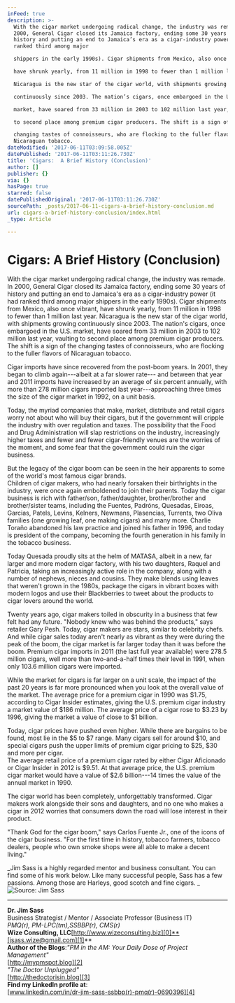 ```yaml
---
inFeed: true
description: >-
  With the cigar market undergoing radical change, the industry was remade. In
  2000, General Cigar closed its Jamaica factory, ending some 30 years of
  history and putting an end to Jamaica’s era as a cigar-industry power (it had
  ranked third among major

  shippers in the early 1990s). Cigar shipments from Mexico, also once vibrant,

  have shrunk yearly, from 11 million in 1998 to fewer than 1 million last year.

  Nicaragua is the new star of the cigar world, with shipments growing

  continuously since 2003. The nation’s cigars, once embargoed in the U.S.

  market, have soared from 33 million in 2003 to 102 million last year, vaulting

  to second place among premium cigar producers. The shift is a sign of the

  changing tastes of connoisseurs, who are flocking to the fuller flavors of
  Nicaraguan tobacco.
dateModified: '2017-06-11T03:09:58.005Z'
datePublished: '2017-06-11T03:11:26.730Z'
title: 'Cigars:  A Brief History (Conclusion)'
author: []
publisher: {}
via: {}
hasPage: true
starred: false
datePublishedOriginal: '2017-06-11T03:11:26.730Z'
sourcePath: _posts/2017-06-11-cigars-a-brief-history-conclusion.md
url: cigars-a-brief-history-conclusion/index.html
_type: Article

---
```

# Cigars: A Brief History (Conclusion)

With the cigar market undergoing radical change, the industry was remade. In 2000, General Cigar closed its Jamaica factory, ending some 30 years of history and putting an end to Jamaica's era as a cigar-industry power (it had ranked third among major
shippers in the early 1990s). Cigar shipments from Mexico, also once vibrant,
have shrunk yearly, from 11 million in 1998 to fewer than 1 million last year.
Nicaragua is the new star of the cigar world, with shipments growing
continuously since 2003\. The nation's cigars, once embargoed in the U.S.
market, have soared from 33 million in 2003 to 102 million last year, vaulting
to second place among premium cigar producers. The shift is a sign of the
changing tastes of connoisseurs, who are flocking to the fuller flavors of Nicaraguan tobacco.

Cigar imports have since recovered from the post-boom years. In 2001, they began to climb again---albeit at a far slower rate--- and between that year and 2011 imports have
increased by an average of six percent annually, with more than 278 million
cigars imported last year---approaching three times the size of the cigar market
in 1992, on a unit basis.

Today, the myriad companies that make, market, distribute and retail cigars worry not about who will buy their cigars, but if the government will cripple the industry with
over regulation and taxes. The possibility that the Food and Drug
Administration will slap restrictions on the industry, increasingly higher
taxes and fewer and fewer cigar-friendly venues are the worries of the moment,
and some fear that the government could ruin the cigar business.

But the legacy of the cigar boom can be seen in the heir apparents to some of the world's most famous cigar brands.   
Children of cigar makers, who had nearly forsaken their birthrights in the
industry, were once again emboldened to join their parents. Today the cigar
business is rich with father/son, father/daughter, brother/brother and
brother/sister teams, including the Fuentes, Padróns, Quesadas, Eiroas,
Garcias, Patels, Levins, Kelners, Newmans, Plasencias, Turrents, two Oliva
families (one growing leaf, one making cigars) and many more. Charlie Toraño
abandoned his law practice and joined his father in 1996, and today is
president of the company, becoming the fourth generation in his family in the
tobacco business.

Today Quesada proudly sits at the helm of MATASA, albeit in a new, far larger and more modern cigar factory, with his two daughters, Raquel and Patricia, taking an increasingly
active role in the company, along with a number of nephews, nieces and cousins.
They make blends using leaves that weren't grown in the 1980s, package the
cigars in vibrant boxes with modern logos and use their Blackberries to tweet
about the products to cigar lovers around the world.

Twenty years ago, cigar makers toiled in obscurity in a business that few felt had any future. "Nobody knew who was behind the products," says retailer Gary Pesh. Today, cigar makers are stars, similar to celebrity chefs. And while cigar sales today aren't
nearly as vibrant as they were during the peak of the boom, the cigar market is
far larger today than it was before the boom. Premium cigar imports in 2011
(the last full year available) were 278.5 million cigars, well more than
two-and-a-half times their level in 1991, when only 103.6 million cigars were
imported.

While the market for cigars is far larger on a unit scale, the impact of the past 20 years is far more pronounced when you look at the overall value of the market. The average
price for a premium cigar in 1990 was $1.75, according to Cigar Insider
estimates, giving the U.S. premium cigar industry a market value of $186
million. The average price of a cigar rose to $3.23 by 1996, giving the market
a value of close to $1 billion.

Today, cigar prices have pushed even higher. While there are bargains to be found, most lie in the $5 to $7 range. Many cigars sell for around $10, and special cigars push the
upper limits of premium cigar pricing to $25, $30 and more per cigar.   
The average retail price of a premium cigar rated by either Cigar Aficionado or
Cigar Insider in 2012 is $9.51\. At that average price, the U.S. premium cigar
market would have a value of $2.6 billion---14 times the value of the annual
market in 1990\.

The cigar world has been completely, unforgettably transformed. Cigar makers work alongside their sons and daughters, and no one who makes a cigar in 2012 worries that consumers down the road will lose interest in their product.

"Thank God for the cigar boom," says Carlos Fuente Jr., one of the icons of the cigar business. "For the first time in history, tobacco farmers, tobacco dealers, people who
own smoke shops were all able to make a decent living."

_Jim Sass is a highly regarded mentor and business consultant. You can find some of his work below. Like many successful people, Sass has a few passions. Among those are Harleys, good scotch and fine cigars. _
![Source:  Jim Sass](https://imgflo.herokuapp.com/graph/2b2431f8e7ba7b0/760fe3fe12d750a8d7b0954ca977fabf/croprotate.jpg?cropheight=3000&cropwidth=2253&degrees=-270&input=https%3A%2F%2Fthe-grid-user-content.s3-us-west-2.amazonaws.com%2Fc304427b-6a6b-4afa-bf22-bcfafb1336b7.jpg&x=0&y=0)

---

**Dr. Jim Sass**  
Business Strategist / Mentor / Associate Professor (Business IT)  
_PMQ(r), PM-LPC(tm),SSBBP(r), CMS(r)_  
**Wize Consulting, LLC**[http://www.wizeconsulting.biz][0]**[jsass.wize@gmail.com][1]**  
**Author of the Blogs**:_"PM in the AM: Your Daily Dose of Project Management"_  
[http://mypmspot.blog][2]  
_"The Doctor Unplugged"_  
[http://thedoctorisin.blog][3]  
**Find my LinkedIn profile at**:  
[www.linkedin.com/in/dr-jim-sass-ssbbp(r)-pmq(r)-0690396][4]

[0]: http://www.wizeconsulting.biz/
[1]: mailto:jsass.wize@gmail.com
[2]: http://mypmspot.blog/
[3]: http://thedoctorisin.blog/
[4]: http://www.linkedin.com%2Fin%2Fdr-jim-sass-ssbbp%C2%AE-pmq%C2%AE-0690396/